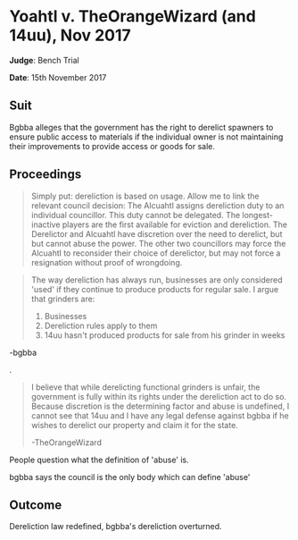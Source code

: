 # Yoahtl v. TheOrangeWizard (and 14uu), Nov 2017

**Judge**: Bench Trial

**Date**: 15th November 2017

## Suit
 Bgbba alleges that the government has the right to derelict spawners to ensure public access to materials if the individual owner is not maintaining their improvements to provide access or goods for sale.

## Proceedings
>  Simply put: dereliction is based on usage. Allow me to link the relevant council decision: The Alcuahtl assigns dereliction duty to an individual councillor. This duty cannot be delegated. The longest-inactive players are the first available for eviction and dereliction. The Derelictor and Alcuahtl have discretion over the need to derelict, but but cannot abuse the power. The other two councillors may force the Alcuahtl to reconsider their choice of derelictor, but may not force a resignation without proof of wrongdoing.

> The way dereliction has always run, businesses are only considered 'used' if they continue to produce products for regular sale.
> I argue that grinders are:
> 1. Businesses
> 2. Dereliction rules apply to them
> 3. 14uu hasn't produced products for sale from his grinder in weeks

 -bgbba

.

> I believe that while derelicting functional grinders is unfair, the government is fully within its rights under the dereliction act to do so. Because discretion is the determining factor and abuse is undefined, I cannot see that 14uu and I have any legal defense against bgbba if he wishes to derelict our property and claim it for the state.
>
> -TheOrangeWizard

People question what the definition of 'abuse' is.

 bgbba says the council is the only body which can define 'abuse'

## Outcome
Dereliction law redefined, bgbba's dereliction overturned.